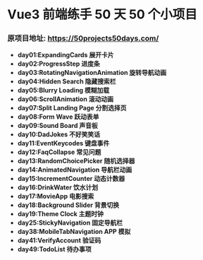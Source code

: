 # Vue3 前端练手 50 天 50 个小项目

### 原项目地址: https://50projects50days.com/

- **day01:ExpandingCards 展开卡片**
- **day02:ProgressStep 进度条**
- **day03:RotatingNavigationAnimation 旋转导航动画**
- **day04:Hidden Search 隐藏搜索栏**
- **day05:Blurry Loading 模糊加载**
- **day06:ScrollAnimation 滚动动画**
- **day07:Split Landing Page 分割选择页**
- **day08:Form Wave 跃动表单**
- **day09:Sound Board 声音板**
- **day10:DadJokes 不好笑笑话**
- **day11:EventKeycodes 键盘事件**
- **day12:FaqCollapse 常见问题**
- **day13:RandomChoicePicker 随机选择器**
- **day14:AnimatedNavigation 导航栏动画**
- **day15:IncrementCounter 动态计数器**
- **day16:DrinkWater 饮水计划**
- **day17:MovieApp 电影搜索**
- **day18:Background Slider 背景切换**
- **day19:Theme Clock 主题时钟**
- **day25:StickyNavigation 固定导航栏**
- **day38:MobileTabNavigation APP 模拟**
- **day41:VerifyAccount 验证码**
- **day49:TodoList 待办事项**
